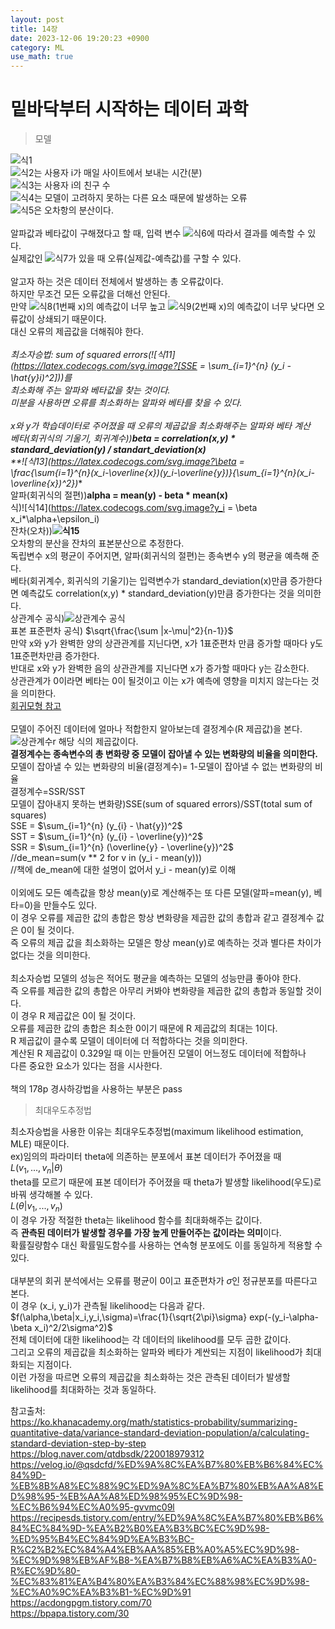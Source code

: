 ```yaml
---
layout: post
title: 14장
date: 2023-12-06 19:20:23 +0900
category: ML 
use_math: true
---
```

# 밑바닥부터 시작하는 데이터 과학  

> 모델

![식1](https://latex.codecogs.com/svg.image?y_i=\beta&space;x_i*\alpha&plus;\epsilon_{i})  
![식2](https://latex.codecogs.com/svg.image?y_i)는 사용자 i가 매일 사이트에서 보내는 시간(분)  
![식3](https://latex.codecogs.com/svg.image?x_i)는 사용자 i의 친구 수  
![식4](https://latex.codecogs.com/svg.image?\epsilon_i)는 모델이 고려하지 못하는 다른 요소 때문에 발생하는 오류  
![식5](https://latex.codecogs.com/svg.image?\epsilon^2)은 오차항의 분산이다.
<br>  
알파값과 베타값이 구해졌다고 할 때, 입력 변수 ![식6](https://latex.codecogs.com/svg.image?X_i)에 따라서 결과를 예측할 수 있다.  
실제값인 ![식7](https://latex.codecogs.com/svg.image?y_i)가 있을 때 오류(실제값-예측값)를 구할 수 있다.
<br>  
알고자 하는 것은 데이터 전체에서 발생하는 총 오류값이다.  
하지만 무조건 모든 오류값을 더해선 안된다.  
만약 ![식8](https://latex.codecogs.com/svg.image?x_1)(1번째 x)의 예측값이 너무 높고 ![식9](https://latex.codecogs.com/svg.image?x_2)(2번째 x)의 예측값이 너무 낮다면 오류값이 상쇄되기 때문이다.  
대신 오류의 제곱값을 더해줘야 한다.
<br>  
*최소자승법: sum of squared errors(![식11](https://latex.codecogs.com/svg.image?[SSE = \sum_{i=1}^{n} (y_i - \hat{y}_i)^2]))를  
최소화해 주는 알파와 베타값을 찾는 것이다.  
미분을 사용하면 오류를 최소화하는 알파와 베타를 찾을 수 있다.
<br>  
x와 y가 학습데이터로 주어졌을 때 오류의 제곱값을 최소화해주는 알파와 베타 계산  
베타(회귀식의 기울기, 회귀계수))**beta = correlation(x,y) * standard_deviation(y) / standart_deviation(x)**  
**![식13](https://latex.codecogs.com/svg.image?\beta = \frac{\sum_{i=1}^{n}(x_i-\overline{x})(y_i-\overline{y})}{\sum_{i=1}^{n}(x_i-\overline{x})^2})**  
알파(회귀식의 절편))**alpha = mean(y) - beta * mean(x)**  
식)![식14](https://latex.codecogs.com/svg.image?y_i = \beta x_i*\alpha+\epsilon_i)  
잔차(오차))**![식15](https://latex.codecogs.com/svg.image?\epsilon_i=Y_i-\hat{Y}=Y_i-\beta*X_i-\alpha)**  
오차항의 분산을 잔차의 표본분산으로 추정한다.  
독립변수 x의 평균이 주어지면, 알파(회귀식의 절편)는 종속변수 y의 평균을 예측해 준다.  
베타(회귀계수, 회귀식의 기울기)는 입력변수가 standard_deviation(x)만큼 증가한다면 예측값도 correlation(x,y) * standard_deviation(y)만큼 증가한다는 것을 의미한다.  
상관계수 공식)![상관계수 공식](https://itwiki.kr/images/4/4f/%ED%94%BC%EC%96%B4%EC%8A%A8_%EC%83%81%EA%B4%80%EA%B4%80%EA%B3%84.png)  
표본 표준편차 공식) $\sqrt{\frac{\sum |x-\mu|^2}{n-1}}$  
만약 x와 y가 완벽한 양의 상관관계를 지닌다면, x가 1표준편차 만큼 증가할 때마다 
y도 1표준편차만큼 증가한다.  
반대로 x와 y가 완벽한 음의 상관관계를 지닌다면 x가 증가할 때마다 y는 감소한다.  
상관관계가 0이라면 베타는 0이 될것이고 이는 x가 예측에 영향을 미치지 않는다는 것을 의미한다.  
[회귀모형 참고](https://velog.io/@qsdcfd/%ED%9A%8C%EA%B7%80%EB%B6%84%EC%84%9D-%EB%8B%A8%EC%88%9C%ED%9A%8C%EA%B7%80%EB%AA%A8%ED%98%95-%EB%AA%A8%ED%98%95%EC%9D%98-%EC%B6%94%EC%A0%95-gvvmc09l)
<br>  
모델이 주어진 데이터에 얼마나 적합한지 알아보는데 결정계수(R 제곱값)을 본다.  
![상관계수r](https://wikimedia.org/api/rest_v1/media/math/render/svg/ee1e03b44aabd2904cca430279faad515c617891) 
해당 식의 제곱값이다.  
**결정계수는 종속변수의 총 변화량 중 모델이 잡아낼 수 있는 변화량의 비율을 의미한다.**  
모델이 잡아낼 수 있는 변화량의 비율(결정계수)= 1-모델이 잡아낼 수 없는 변화량의 비율  
결정계수=SSR/SST  
모델이 잡아내지 못하는 변화량)SSE(sum of squared errors)/SST(total sum of squares)  
SSE = $\sum_{i=1}^{n} (y_{i} - \hat{y})^2$  
SST = $\sum_{i=1}^{n} (y_{i} - \overline{y})^2$  
SSR = $\sum_{i=1}^{n} (\overline{y} - \overline{y})^2$  
//de_mean=sum(v ** 2 for v in (y_i - mean(y)))  
//책에 de_mean에 대한 설명이 없어서 y_i - mean(y)로 이해
<br>  
이외에도 모든 예측값을 항상 mean(y)로 계산해주는 또 다른 모델(알파=mean(y), 베타=0)을 만들수도 있다.  
이 경우 오류를 제곱한 값의 총합은 항상 변화량을 제곱한 값의 총합과 같고 결정계수 값은 0이 될 것이다.  
즉 오류의 제곱 값을 최소화하는 모델은 항상 mean(y)로 예측하는 것과 별다른 차이가 없다는 것을 의미한다.
<br>  
최소자승법 모델의 성능은 적어도 평균을 예측하는 모델의 성능만큼 좋아야 한다.  
즉 오류를 제곱한 값의 총합은 아무리 커봐야 변화량을 제곱한 값의 총합과 동일할 것이다.  
이 경우 R 제곱값은 0이 될 것이다.  
오류를 제곱한 값의 총합은 최소한 0이기 때문에 R 제곱값의 최대는 1이다.  
R 제곱값이 클수록 모델이 데이터에 더 적합하다는 것을 의미한다.  
계산된 R 제곱값이 0.329일 때 이는 만들어진 모델이 어느정도 데이터에 적합하나  
다른 중요한 요소가 있다는 점을 시사한다.
<br>  
책의 178p 경사하강법을 사용하는 부분은 pass
<br>  
> 최대우도추정법 

최소자승법을 사용한 이유는 최대우도추정법(maximum likelihood estimation, MLE) 때문이다.  
ex)임의의 파라미터 theta에 의존하는 분포에서 표본 데이터가 주어졌을 때  
$L(v_1,...,v_n|\theta)$  
theta를 모르기 때문에 표본 데이터가 주어졌을 때 theta가 발생할 likelihood(우도)로 바꿔 생각해볼 수 있다.  
$L(\theta|v_1,...,v_n)$  
이 경우 가장 적절한 theta는 likelihood 함수를 최대화해주는 값이다.  
즉 **관측된 데이터가 발생할 경우를 가장 높게 만들어주는 값이라는 의미**이다.  
확률질량함수 대신 확률밀도함수를 사용하는 연속형 분포에도 이를 동일하게 적용할 수 있다.
<br>  
대부분의 회귀 분석에서는 오류를 평균이 0이고 표준편차가 $\sigma$인 정규분포를 따른다고 본다.  
이 경우 (x_i, y_i)가 관측될 likelihood는 다음과 같다.  
$f(\alpha,\beta|x_i,y_i,\sigma)=\frac{1}{\sqrt{2\pi}\sigma} exp(-(y_i-\alpha-\beta x_i)^2/2\sigma^2)$  
전체 데이터에 대한 likelihood는 각 데이터의 likelihood를 모두 곱한 값이다.  
그리고 오류의 제곱값을 최소화하는 알파와 베타가 계싼되는 지점이 likelihood가 최대화되는 지점이다.  
이런 가정을 따르면 오류의 제곱값을 최소화하는 것은 관측된 데이터가 발생할 likelihood를 최대화하는 것과 동일하다.  

참고출처:  
https://ko.khanacademy.org/math/statistics-probability/summarizing-quantitative-data/variance-standard-deviation-population/a/calculating-standard-deviation-step-by-step  
https://blog.naver.com/qtdbsdk/220018979312  
https://velog.io/@qsdcfd/%ED%9A%8C%EA%B7%80%EB%B6%84%EC%84%9D-%EB%8B%A8%EC%88%9C%ED%9A%8C%EA%B7%80%EB%AA%A8%ED%98%95-%EB%AA%A8%ED%98%95%EC%9D%98-%EC%B6%94%EC%A0%95-gvvmc09l  
https://recipesds.tistory.com/entry/%ED%9A%8C%EA%B7%80%EB%B6%84%EC%84%9D-%EA%B2%B0%EA%B3%BC%EC%9D%98-%ED%95%B4%EC%84%9D%EA%B3%BC-R%C2%B2%EC%84%A4%EB%AA%85%EB%A0%A5%EC%9D%98-%EC%9D%98%EB%AF%B8-%EA%B7%B8%EB%A6%AC%EA%B3%A0-R%EC%9D%80-%EC%83%81%EA%B4%80%EA%B3%84%EC%88%98%EC%9D%98-%EC%A0%9C%EA%B3%B1-%EC%9D%91  
https://acdongpgm.tistory.com/70  
https://bpapa.tistory.com/30  